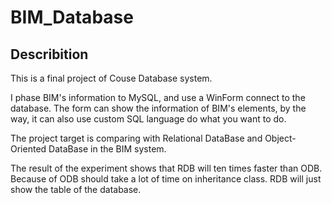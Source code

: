 # BIM_Database

## Describition

This is a final project of Couse Database system.

I phase BIM's information to MySQL, and use a WinForm connect to the database. The form can show the information of BIM's elements, by the way, it can also use custom SQL language do what you want to do.

The project target is comparing with Relational DataBase and Object-Oriented DataBase in the BIM system.

The result of the experiment shows that RDB will ten times faster than ODB. Because of ODB should take a lot of time on inheritance class. RDB will just show the table of the database. 
